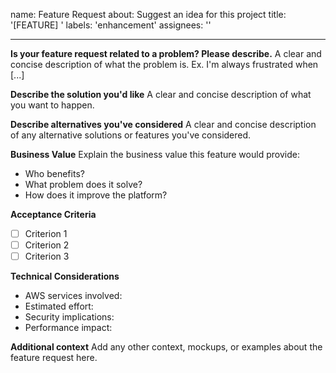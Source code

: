 
name: Feature Request
about: Suggest an idea for this project
title: '[FEATURE] '
labels: 'enhancement'
assignees: ''

---

**Is your feature request related to a problem? Please describe.**
A clear and concise description of what the problem is. Ex. I'm always frustrated when [...]

**Describe the solution you'd like**
A clear and concise description of what you want to happen.

**Describe alternatives you've considered**
A clear and concise description of any alternative solutions or features you've considered.

**Business Value**
Explain the business value this feature would provide:
- Who benefits?
- What problem does it solve?
- How does it improve the platform?

**Acceptance Criteria**
- [ ] Criterion 1
- [ ] Criterion 2
- [ ] Criterion 3

**Technical Considerations**
- AWS services involved:
- Estimated effort:
- Security implications:
- Performance impact:

**Additional context**
Add any other context, mockups, or examples about the feature request here.

